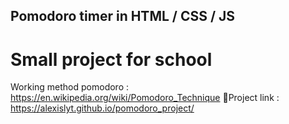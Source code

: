 ## Pomodoro timer in HTML / CSS / JS
# Small project for school
Working method pomodoro : https://en.wikipedia.org/wiki/Pomodoro_Technique
📄Project link : https://alexislyt.github.io/pomodoro_project/
